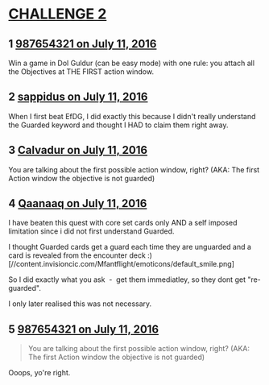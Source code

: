 # [CHALLENGE 2](https://community.fantasyflightgames.com/topic/224715-challenge-2/)

## 1 [987654321 on July 11, 2016](https://community.fantasyflightgames.com/topic/224715-challenge-2/?do=findComment&comment=2303844)

Win a game in Dol Guldur (can be easy mode) with one rule: you attach all the Objectives at THE FIRST action window.

## 2 [sappidus on July 11, 2016](https://community.fantasyflightgames.com/topic/224715-challenge-2/?do=findComment&comment=2303938)

When I first beat EfDG, I did exactly this because I didn't really understand the Guarded keyword and thought I HAD to claim them right away.

## 3 [Calvadur on July 11, 2016](https://community.fantasyflightgames.com/topic/224715-challenge-2/?do=findComment&comment=2303988)

You are talking about the first possible action window, right? (AKA: The first Action window the objective is not guarded)

## 4 [Qaanaaq on July 11, 2016](https://community.fantasyflightgames.com/topic/224715-challenge-2/?do=findComment&comment=2304007)

I have beaten this quest with core set cards only AND a self imposed limitation since i did not first understand Guarded.

I thought Guarded cards get a guard each time they are unguarded and a card is revealed from the encounter deck :) [//content.invisioncic.com/Mfantflight/emoticons/default_smile.png]

So I did exactly what you ask  -  get them immediatley, so they dont get "re-guarded".

I only later realised this was not necessary.

## 5 [987654321 on July 11, 2016](https://community.fantasyflightgames.com/topic/224715-challenge-2/?do=findComment&comment=2304099)

> You are talking about the first possible action window, right? (AKA: The first Action window the objective is not guarded)

Ooops, yo're right.

